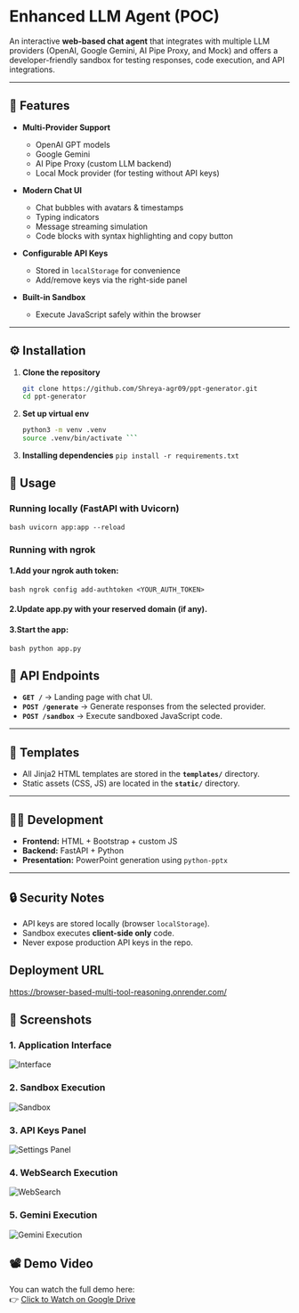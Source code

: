 # Enhanced LLM Agent (POC)

An interactive **web-based chat agent** that integrates with multiple LLM providers (OpenAI, Google Gemini, AI Pipe Proxy, and Mock) and offers a developer-friendly sandbox for testing responses, code execution, and API integrations.

---

## 🚀 Features

- **Multi-Provider Support**
  - OpenAI GPT models
  - Google Gemini
  - AI Pipe Proxy (custom LLM backend)
  - Local Mock provider (for testing without API keys)

- **Modern Chat UI**
  - Chat bubbles with avatars & timestamps
  - Typing indicators
  - Message streaming simulation
  - Code blocks with syntax highlighting and copy button

- **Configurable API Keys**
  - Stored in `localStorage` for convenience
  - Add/remove keys via the right-side panel

- **Built-in Sandbox**
  - Execute JavaScript safely within the browser

---

## ⚙️ Installation

1. **Clone the repository**
   ```bash
   git clone https://github.com/Shreya-agr09/ppt-generator.git
   cd ppt-generator
   
2. **Set up virtual env**
   ```bash
   python3 -m venv .venv
   source .venv/bin/activate ```
   
3. **Installing dependencies**
   ```pip install -r requirements.txt ```

## 🚀 Usage

### Running locally (FastAPI with Uvicorn)

```bash uvicorn app:app --reload```

### Running with ngrok

#### 1.Add your ngrok auth token:
```bash ngrok config add-authtoken <YOUR_AUTH_TOKEN>```
#### 2.Update app.py with your reserved domain (if any).

#### 3.Start the app:
   ```bash python app.py```
   
## 📡 API Endpoints

- **`GET /`** → Landing page with chat UI.  
- **`POST /generate`** → Generate responses from the selected provider.  
- **`POST /sandbox`** → Execute sandboxed JavaScript code.  

---

## 🎨 Templates

- All Jinja2 HTML templates are stored in the **`templates/`** directory.  
- Static assets (CSS, JS) are located in the **`static/`** directory.  

---

## 👩‍💻 Development

- **Frontend:** HTML + Bootstrap + custom JS  
- **Backend:** FastAPI + Python  
- **Presentation:** PowerPoint generation using `python-pptx`  

---

## 🔒 Security Notes

- API keys are stored locally (browser `localStorage`).  
- Sandbox executes **client-side only** code.  
- Never expose production API keys in the repo.

## Deployment URL
  https://browser-based-multi-tool-reasoning.onrender.com/

## 📸 Screenshots

### 1. Application Interface
![Interface](assets/interface.png)

### 2. Sandbox Execution
![Sandbox](assets/js.png)

### 3. API Keys Panel
![Settings Panel](assets/ss2js.png)

### 4. WebSearch Execution
![WebSearch](assets/websearch.png)

### 5. Gemini Execution
![Gemini Execution](assets/gemini.png)

## 📽️ Demo Video

You can watch the full demo here:  
👉 [Click to Watch on Google Drive](https://drive.google.com/file/d/1imT_ce26a12Rws29uAtaMbcHFTKhpe1t/view?usp=sharing)